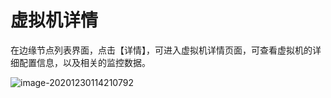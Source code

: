 # 虚拟机详情

在边缘节点列表界面，点击【详情】，可进入虚拟机详情页面，可查看虚拟机的详细配置信息，以及相关的监控数据。

![image-20201230114210792](https://static.ucloud.cn/f5b457c77637b8235e76e795e89411e4.png)

